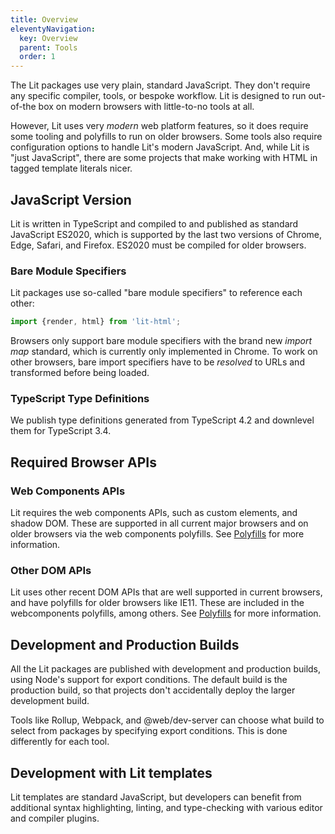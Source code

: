 ```yaml
---
title: Overview
eleventyNavigation:
  key: Overview
  parent: Tools
  order: 1
---
```


The Lit packages use very plain, standard JavaScript. They don't require any specific compiler, tools, or bespoke workflow. Lit is designed to run out-of-the box on modern browsers with little-to-no tools at all.

However, Lit uses very _modern_ web platform features, so it does require some tooling and polyfills to run on older browsers. Some tools also require configuration options to handle Lit's modern JavaScript. And, while Lit is "just JavaScript", there are some projects that make working with HTML in tagged template literals nicer.

## JavaScript Version

Lit is written in TypeScript and compiled to and published as standard JavaScript ES2020, which is supported by the last two versions of Chrome, Edge, Safari, and Firefox. ES2020 must be compiled for older browsers.

### Bare Module Specifiers
Lit packages use so-called "bare module specifiers" to reference each other:

```ts
import {render, html} from 'lit-html';
```

Browsers only support bare module specifiers with the brand new _import map_ standard, which is currently only implemented in Chrome. To work on other browsers, bare import specifiers have to be _resolved_ to URLs and transformed before being loaded.

### TypeScript Type Definitions

We publish type definitions generated from TypeScript 4.2 and downlevel them for TypeScript 3.4.

## Required Browser APIs

### Web Components APIs

Lit requires the web components APIs, such as custom elements, and shadow DOM. These are supported in all current major browsers and on older browsers via the web components polyfills. See [Polyfills](/guide/tools/requirements/#polyfills) for more information.

### Other DOM APIs

Lit uses other recent DOM APIs that are well supported in current browsers, and have polyfills for older browsers like IE11. These are included in the webcomponents polyfills, among others.  See [Polyfills](/guide/tools/requirements/#polyfills) for more information.

## Development and Production Builds

All the Lit packages are published with development and production builds, using Node's support for export conditions. The default build is the production build, so that projects don't accidentally deploy the larger development build.

Tools like Rollup, Webpack, and @web/dev-server can choose what build to select from packages by specifying export conditions. This is done differently for each tool.

## Development with Lit templates

Lit templates are standard JavaScript, but developers can benefit from additional syntax highlighting, linting, and type-checking with various editor and compiler plugins.

